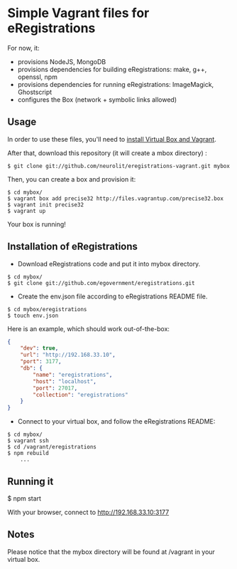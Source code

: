 # Simple Vagrant files for eRegistrations

For now, it:
* provisions NodeJS, MongoDB
* provisions dependencies for building eRegistrations: make, g++, openssl, npm
* provisions dependencies for running eRegistrations: ImageMagick, Ghostscript
* configures the Box (network + symbolic links allowed)

## Usage

In order to use these files, you'll need to [install Virtual Box and Vagrant](http://docs.vagrantup.com/v1/docs/getting-started/index.html).

After that, download this repository (it will create a mbox directory) :

```shell
$ git clone git://github.com/neurolit/eregistrations-vagrant.git mybox
```

Then, you can create a box and provision it:

```shell
$ cd mybox/
$ vagrant box add precise32 http://files.vagrantup.com/precise32.box
$ vagrant init precise32
$ vagrant up
```

Your box is running!

## Installation of eRegistrations

* Download eRegistrations code and put it into mybox directory.

```shell
$ cd mybox/
$ git clone git://github.com/egovernment/eregistrations.git
```

* Create the env.json file according to eRegistrations README file.

```
$ cd mybox/eregistrations
$ touch env.json
```

Here is an example, which should work out-of-the-box:

```json
{
	"dev": true,
	"url": "http://192.168.33.10",
	"port": 3177,
	"db": {
		"name": "eregistrations",
		"host": "localhost",
		"port": 27017,
		"collection": "eregistrations"
	}
}
```

* Connect to your virtual box, and follow the eRegistrations README:

```shell
$ cd mybox/
$ vagrant ssh
$ cd /vagrant/eregistrations
$ npm rebuild
	...
```

## Running it

$ npm start

With your browser, connect to http://192.168.33.10:3177

## Notes

Please notice that the mybox directory will be found at /vagrant in your virtual box.